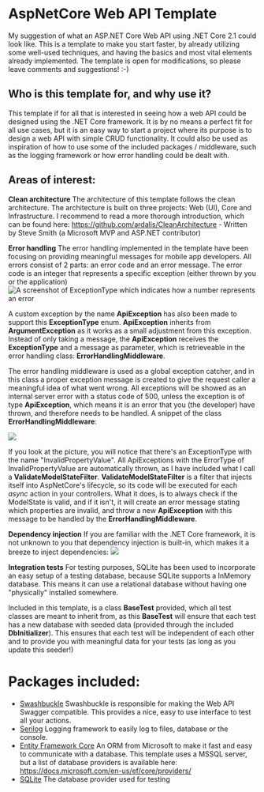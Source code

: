 # AspNetCore Web API Template
My suggestion of what an ASP.NET Core Web API using .NET Core 2.1 could look like. This is a template to make you start faster, by already utilizing some well-used techniques, and having the basics and most vital elements already implemented. 
The template is open for modifications, so please leave comments and suggestions! :-)


## Who is this template for, and why use it?
This template if for all that is interested in seeing how a web API could be designed using the .NET Core framework. It is by no means a perfect fit for all use cases, but it is an easy way to start a project where its purpose is to design a web API with simple CRUD functionality. It could also be used as inspiration of how to use some of the included packages / middleware, such as the logging framework or how error handling could be dealt with.

## Areas of interest:

**Clean architecture** 
The architecture of this template follows the clean architecture. The architecture is built on three projects: Web (UI), Core and Infrastructure.
I recommend to read a more thorough introduction, which can be found here: https://github.com/ardalis/CleanArchitecture - Written by Steve Smith (a Microsoft MVP and ASP.NET contributor)

**Error handling**
The error handling implemented in the template have been focusing on providing meaningful messages for mobile app developers. All errors consist of 2 parts: an error code and an error message.
The error code is an integer that represents a specific exception (either thrown by you or the application)
![A screenshot of ExceptionType which indicates how a number represents an error](https://i.imgur.com/C8bpfu2.png)

A custom exception by the name **ApiException** has also been made to support this **ExceptionType** enum.
**ApiException** inherits from **ArgumentException** as it works as a small adjustment from this exception. Instead of only taking a message, the **ApiException** receives the **ExceptionType** and a message as parameter,  which is retrieveable in the error handling class: **ErrorHandlingMiddleware**.

The error handling middleware is used as a global exception catcher, and in this class a proper exception message is created to give the request caller a meaningful idea of what went wrong.
All exceptions will be showed as an internal server error with a status code of 500, unless the exception is of type **ApiException**, which means it is an error that you (the developer) have thrown, and therefore needs to be handled.
A snippet of the class **ErrorHandlingMiddleware**:

![](https://i.imgur.com/TkVTWDP.png)

If you look at the picture, you will notice that there's an ExceptionType with the name "InvalidPropertyValue". All ApiExceptions with the ErrorType of InvalidPropertyValue are automatically thrown, as I have included what I call a **ValidateModelStateFilter**. **ValidateModelStateFilter** is a filter that injects itself into AspNetCore's lifecycle, so its code will be executed for each *async* action in your controllers. What it does, is to always check if the ModelState is valid, and if it isn't, it will create an error message stating which properties are invalid, and throw a new **ApiException** with this message to be handled by the **ErrorHandlingMiddleware**.


**Dependency injection**
If you are familiar with the .NET Core framework, it is not unknown to you that dependency injection is built-in, which makes it a breeze to inject dependencies:
![](https://i.imgur.com/fNDJ1CR.png)


**Integration tests**
For testing purposes, SQLite has been used to incorporate an easy setup of a testing database, because SQLite supports a InMemory database. This means it can use a relational database without having one "physically" installed somewhere. 

Included in this template, is a class **BaseTest** provided, which all test classes are meant to inherit from, as this **BaseTest** will ensure that each test has a new database with seeded data (provided through the included **DbInitializer**). This ensures that each test will be independent of each other and to provide you with meaningful data for your tests (as long as you update this seeder!)


# Packages included:
* [Swashbuckle](https://github.com/domaindrivendev/Swashbuckle)
        Swashbuckle is responsible for making the Web API Swagger compatible. This provides a nice, easy to use interface to test all your actions.
* [Serilog](https://github.com/serilog/serilog-aspnetcore)
        Logging framework to easily log to files, database or the console.
* [Entity Framework Core](https://github.com/aspnet/EntityFrameworkCore)
        An ORM from Microsoft to make it fast and easy to communicate with a database. This template uses a MSSQL server, but a list of database providers is available here: https://docs.microsoft.com/en-us/ef/core/providers/
* [SQLite](https://github.com/aspnet/Microsoft.Data.Sqlite)
		The database provider used for testing


